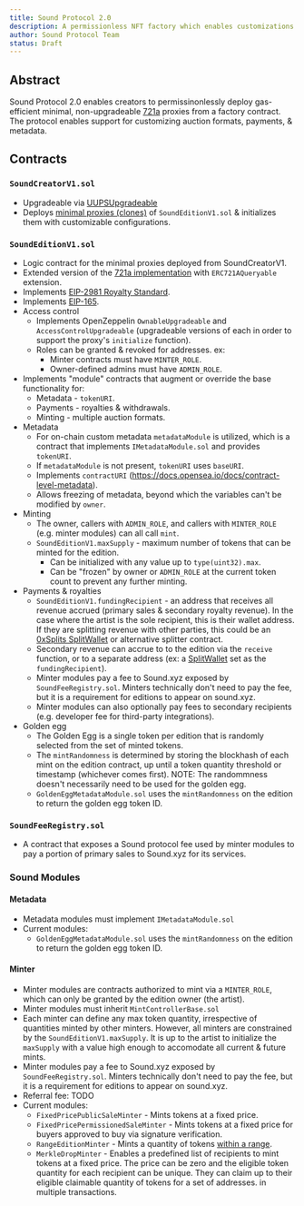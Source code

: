 ```yaml
---
title: Sound Protocol 2.0
description: A permissionless NFT factory which enables customizations for auction formats, payments, metadata, and on-chain registries.
author: Sound Protocol Team
status: Draft
---
```


## Abstract

Sound Protocol 2.0 enables creators to permissinonlessly deploy gas-efficient minimal, non-upgradeable [721a](https://www.azuki.com/erc721a) proxies from a factory contract. The protocol enables support for customizing auction formats, payments, & metadata.

## Contracts

### `SoundCreatorV1.sol`
- Upgradeable via [UUPSUpgradeable](https://docs.openzeppelin.com/contracts/4.x/api/proxy#UUPSUpgradeable)
- Deploys [minimal proxies (clones)](https://eips.ethereum.org/EIPS/eip-1167) of `SoundEditionV1.sol` & initializes them with customizable configurations.

### `SoundEditionV1.sol`
- Logic contract for the minimal proxies deployed from SoundCreatorV1.
- Extended version of the [721a implementation](https://www.azuki.com/erc721a) with `ERC721AQueryable` extension.
- Implements [EIP-2981 Royalty Standard](https://eips.ethereum.org/EIPS/eip-2981).
- Implements [EIP-165](https://eips.ethereum.org/EIPS/eip-165).
- Access control
  - Implements OpenZeppelin `OwnableUpgradeable` and `AccessControlUpgradeable` (upgradeable versions of each in order to support the proxy's `initialize` function).
  - Roles can be granted & revoked for addresses. ex: 
    - Minter contracts must have `MINTER_ROLE`.
    - Owner-defined admins must have `ADMIN_ROLE`.
- Implements "module" contracts that augment or override the base functionality for:
  - Metadata - `tokenURI`.
  - Payments - royalties & withdrawals.
  - Minting - multiple auction formats.
- Metadata
  - For on-chain custom metadata `metadataModule` is utilized, which is a contract that implements `IMetadataModule.sol` and provides `tokenURI`.
  - If `metadataModule` is not present, `tokenURI` uses `baseURI`.
  - Implements `contractURI` (https://docs.opensea.io/docs/contract-level-metadata).
  - Allows freezing of metadata, beyond which the variables can't be modified by `owner`.
- Minting
  - The owner, callers with `ADMIN_ROLE`, and callers with `MINTER_ROLE` (e.g. minter modules) can all call `mint`.
  - `SoundEditionV1.maxSupply` - maximum number of tokens that can be minted for the edition.
    - Can be initialized with any value up to `type(uint32).max`.
    - Can be "frozen" by owner or `ADMIN_ROLE` at the current token count to prevent any further minting.
- Payments & royalties
  - `SoundEditionV1.fundingRecipient` - an address that receives all revenue accrued (primary sales & secondary royalty revenue). In the case where the artist is the sole recipient, this is their wallet address. If they are splitting revenue with other parties, this could be an [0xSplits SplitWallet](https://docs.0xsplits.xyz/smartcontracts/SplitWallet) or alternative splitter contract.
  - Secondary revenue can accrue to to the edition via the `receive` function, or to a separate address (ex: a [SplitWallet](https://docs.0xsplits.xyz/smartcontracts/SplitWallet) set as the `fundingRecipient`).
  - Minter modules pay a fee to Sound.xyz exposed by `SoundFeeRegistry.sol`. Minters technically don't need to pay the fee, but it is a requirement for editions to appear on sound.xyz.
  - Minter modules can also optionally pay fees to secondary recipients (e.g. developer fee for third-party integrations).
- Golden egg
  - The Golden Egg is a single token per edition that is randomly selected from the set of minted tokens.
  - The `mintRandomness` is determined by storing the blockhash of each mint on the edition contract, up until a token quantity threshold or timestamp (whichever comes first). NOTE: The randommness doesn't necessarily need to be used for the golden egg.
  - `GoldenEggMetadataModule.sol` uses the `mintRandomness` on the edition to return the golden egg token ID.

### `SoundFeeRegistry.sol` 
- A contract that exposes a Sound protocol fee used by minter modules to pay a portion of primary sales to Sound.xyz for its services.

### Sound Modules
#### Metadata
- Metadata modules must implement `IMetadataModule.sol`
- Current modules: 
  - `GoldenEggMetadataModule.sol` uses the `mintRandomness` on the edition to return the golden egg token ID.

#### Minter
- Minter modules are contracts authorized to mint via a `MINTER_ROLE`, which can only be granted by the edition owner (the artist).
- Minter modules must inherit `MintControllerBase.sol`
- Each minter can define any max token quantity, irrespective of quantities minted by other minters. However, all minters are constrained by the `SoundEditionV1.maxSupply`. It is up to the artist to initialize the `maxSupply` with a value high enough to accomodate all current & future mints.
- Minter modules pay a fee to Sound.xyz exposed by `SoundFeeRegistry.sol`. Minters technically don't need to pay the fee, but it is a requirement for editions to appear on sound.xyz.
- Referral fee: TODO
- Current modules:
  - `FixedPricePublicSaleMinter` - Mints tokens at a fixed price.
  - `FixedPricePermissionedSaleMinter` - Mints tokens at a fixed price for buyers approved to buy via signature verification.
  - `RangeEditionMinter` - Mints a quantity of tokens [within a range](https://sound.mirror.xyz/hmz2pueqBV37MD-mULjvch0vQoc-VKJdsfqXf8jTB30). 
  - `MerkleDropMinter` - Enables a predefined list of recipients to mint tokens at a fixed price. The price can be zero and the eligible token quantity for each recipient can be unique. They can claim up to their eligible claimable quantity of tokens for a set of addresses. in multiple transactions.

